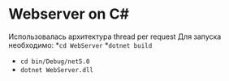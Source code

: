 # Webserver on C#
Использовалась архитектура thread per request
Для запуска необходимо:
*`cd WebServer`
*`dotnet build`
* `cd bin/Debug/net5.0`
* `dotnet WebServer.dll`
